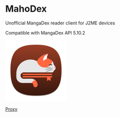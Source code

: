 # MahoDex
Unofficial MangaDex reader client for J2ME devices

Compatible with MangaDex API 5.10.2

![](res/d.svg)

[Proxy](https://github.com/shinovon/nnp-proxies)
